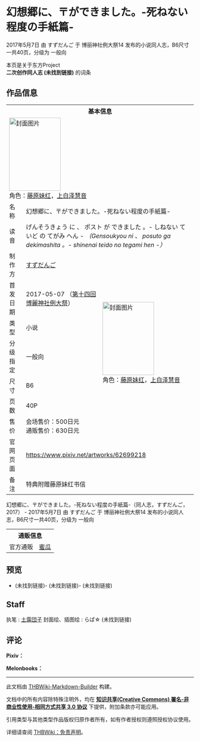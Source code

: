 # 幻想郷に、〒ができました。-死ねない程度の手紙篇-

<!-- source html: G:\repos\THBWiki-Markdown-Builder\THBWikiMarkdown\Temp\main\6\6b\ns0%3A%E5%B9%BB%E6%83%B3%E9%83%B7%E3%81%AB%E3%80%81%E3%80%92%E3%81%8C%E3%81%A7%E3%81%8D%E3%81%BE%E3%81%97%E3%81%9F%E3%80%82-%E6%AD%BB%E3%81%AD%E3%81%AA%E3%81%84%E7%A8%8B%E5%BA%A6%E3%81%AE%E6%89%8B%E7%B4%99%E7%AF%87-.html -->

2017年5月7日 由 すずだんご 于 博丽神社例大祭14 发布的小说同人志，B6尺寸一共40页，分级为 一般向

本页是关于东方Project  
 **二次创作同人志 (未找到链接)** 的词条
## 作品信息

<table><tbody><tr><th colspan="3">基本信息</th></tr><tr><td class="cover-artwork-mobile" colspan="2"><a href="./文件-幻想郷に、〒ができました。-死ねない程度の手紙篇-封面.jpg.md" class="image" title="封面图片"><img alt="封面图片" src="https://upload.thwiki.cc/thumb/5/5b/%E5%B9%BB%E6%83%B3%E9%83%B7%E3%81%AB%E3%80%81%E3%80%92%E3%81%8C%E3%81%A7%E3%81%8D%E3%81%BE%E3%81%97%E3%81%9F%E3%80%82-%E6%AD%BB%E3%81%AD%E3%81%AA%E3%81%84%E7%A8%8B%E5%BA%A6%E3%81%AE%E6%89%8B%E7%B4%99%E7%AF%87-%E5%B0%81%E9%9D%A2.jpg/138px-%E5%B9%BB%E6%83%B3%E9%83%B7%E3%81%AB%E3%80%81%E3%80%92%E3%81%8C%E3%81%A7%E3%81%8D%E3%81%BE%E3%81%97%E3%81%9F%E3%80%82-%E6%AD%BB%E3%81%AD%E3%81%AA%E3%81%84%E7%A8%8B%E5%BA%A6%E3%81%AE%E6%89%8B%E7%B4%99%E7%AF%87-%E5%B0%81%E9%9D%A2.jpg" decoding="async" loading="lazy" width="138" height="196" srcset="https://upload.thwiki.cc/thumb/5/5b/%E5%B9%BB%E6%83%B3%E9%83%B7%E3%81%AB%E3%80%81%E3%80%92%E3%81%8C%E3%81%A7%E3%81%8D%E3%81%BE%E3%81%97%E3%81%9F%E3%80%82-%E6%AD%BB%E3%81%AD%E3%81%AA%E3%81%84%E7%A8%8B%E5%BA%A6%E3%81%AE%E6%89%8B%E7%B4%99%E7%AF%87-%E5%B0%81%E9%9D%A2.jpg/207px-%E5%B9%BB%E6%83%B3%E9%83%B7%E3%81%AB%E3%80%81%E3%80%92%E3%81%8C%E3%81%A7%E3%81%8D%E3%81%BE%E3%81%97%E3%81%9F%E3%80%82-%E6%AD%BB%E3%81%AD%E3%81%AA%E3%81%84%E7%A8%8B%E5%BA%A6%E3%81%AE%E6%89%8B%E7%B4%99%E7%AF%87-%E5%B0%81%E9%9D%A2.jpg 1.5x, https://upload.thwiki.cc/thumb/5/5b/%E5%B9%BB%E6%83%B3%E9%83%B7%E3%81%AB%E3%80%81%E3%80%92%E3%81%8C%E3%81%A7%E3%81%8D%E3%81%BE%E3%81%97%E3%81%9F%E3%80%82-%E6%AD%BB%E3%81%AD%E3%81%AA%E3%81%84%E7%A8%8B%E5%BA%A6%E3%81%AE%E6%89%8B%E7%B4%99%E7%AF%87-%E5%B0%81%E9%9D%A2.jpg/276px-%E5%B9%BB%E6%83%B3%E9%83%B7%E3%81%AB%E3%80%81%E3%80%92%E3%81%8C%E3%81%A7%E3%81%8D%E3%81%BE%E3%81%97%E3%81%9F%E3%80%82-%E6%AD%BB%E3%81%AD%E3%81%AA%E3%81%84%E7%A8%8B%E5%BA%A6%E3%81%AE%E6%89%8B%E7%B4%99%E7%AF%87-%E5%B0%81%E9%9D%A2.jpg 2x" data-file-width="1512" data-file-height="2149"></a><div class="cover-char">角色：<a href="./藤原妹红.md" title="藤原妹红">藤原妹红</a>，<a href="./上白泽慧音.md" title="上白泽慧音">上白泽慧音</a></div></td>
</tr><tr><td class="label">名称</td><td colspan="2"> 幻想郷に、〒ができました。-死ねない程度の手紙篇- </td></tr><tr><td class="label">读音</td><td colspan="2"> げんそうきょう に 、 ポスト が できました 。- しねない ていど の てがみ へん - <i>（Gensoukyou ni 、 posuto ga dekimashita 。- shinenai teido no tegami hen -）</i> </td></tr><tr><td class="label">制作方</td><td><a href="./すずだんご.md" title="すずだんご">すずだんご</a></td><td class="cover-artwork" rowspan="7" style="min-width:196px;"><a href="./文件-幻想郷に、〒ができました。-死ねない程度の手紙篇-封面.jpg.md" class="image" title="封面图片"><img alt="封面图片" src="https://upload.thwiki.cc/thumb/5/5b/%E5%B9%BB%E6%83%B3%E9%83%B7%E3%81%AB%E3%80%81%E3%80%92%E3%81%8C%E3%81%A7%E3%81%8D%E3%81%BE%E3%81%97%E3%81%9F%E3%80%82-%E6%AD%BB%E3%81%AD%E3%81%AA%E3%81%84%E7%A8%8B%E5%BA%A6%E3%81%AE%E6%89%8B%E7%B4%99%E7%AF%87-%E5%B0%81%E9%9D%A2.jpg/138px-%E5%B9%BB%E6%83%B3%E9%83%B7%E3%81%AB%E3%80%81%E3%80%92%E3%81%8C%E3%81%A7%E3%81%8D%E3%81%BE%E3%81%97%E3%81%9F%E3%80%82-%E6%AD%BB%E3%81%AD%E3%81%AA%E3%81%84%E7%A8%8B%E5%BA%A6%E3%81%AE%E6%89%8B%E7%B4%99%E7%AF%87-%E5%B0%81%E9%9D%A2.jpg" decoding="async" loading="lazy" width="138" height="196" srcset="https://upload.thwiki.cc/thumb/5/5b/%E5%B9%BB%E6%83%B3%E9%83%B7%E3%81%AB%E3%80%81%E3%80%92%E3%81%8C%E3%81%A7%E3%81%8D%E3%81%BE%E3%81%97%E3%81%9F%E3%80%82-%E6%AD%BB%E3%81%AD%E3%81%AA%E3%81%84%E7%A8%8B%E5%BA%A6%E3%81%AE%E6%89%8B%E7%B4%99%E7%AF%87-%E5%B0%81%E9%9D%A2.jpg/207px-%E5%B9%BB%E6%83%B3%E9%83%B7%E3%81%AB%E3%80%81%E3%80%92%E3%81%8C%E3%81%A7%E3%81%8D%E3%81%BE%E3%81%97%E3%81%9F%E3%80%82-%E6%AD%BB%E3%81%AD%E3%81%AA%E3%81%84%E7%A8%8B%E5%BA%A6%E3%81%AE%E6%89%8B%E7%B4%99%E7%AF%87-%E5%B0%81%E9%9D%A2.jpg 1.5x, https://upload.thwiki.cc/thumb/5/5b/%E5%B9%BB%E6%83%B3%E9%83%B7%E3%81%AB%E3%80%81%E3%80%92%E3%81%8C%E3%81%A7%E3%81%8D%E3%81%BE%E3%81%97%E3%81%9F%E3%80%82-%E6%AD%BB%E3%81%AD%E3%81%AA%E3%81%84%E7%A8%8B%E5%BA%A6%E3%81%AE%E6%89%8B%E7%B4%99%E7%AF%87-%E5%B0%81%E9%9D%A2.jpg/276px-%E5%B9%BB%E6%83%B3%E9%83%B7%E3%81%AB%E3%80%81%E3%80%92%E3%81%8C%E3%81%A7%E3%81%8D%E3%81%BE%E3%81%97%E3%81%9F%E3%80%82-%E6%AD%BB%E3%81%AD%E3%81%AA%E3%81%84%E7%A8%8B%E5%BA%A6%E3%81%AE%E6%89%8B%E7%B4%99%E7%AF%87-%E5%B0%81%E9%9D%A2.jpg 2x" data-file-width="1512" data-file-height="2149"></a><div class="cover-char">角色：<a href="./藤原妹红.md" title="藤原妹红">藤原妹红</a>，<a href="./上白泽慧音.md" title="上白泽慧音">上白泽慧音</a></div></td>
</tr><tr><td class="label">首发日期</td><td>2017-05-07&#160;（<a href="/展会作品列表?e=%E5%8D%9A%E4%B8%BD%E7%A5%9E%E7%A4%BE%E4%BE%8B%E5%A4%A7%E7%A5%AD%2314">第十四回 博麗神社例大祭</a>）</td></tr><tr><td class="label">类型</td><td>小说</td></tr><tr><td class="label">分级指定</td><td>一般向</td></tr><tr><td class="label">尺寸</td><td>B6</td></tr><tr><td class="label">页数</td><td>40P</td></tr><tr><td class="label">售价</td><td>会场售价：500日元<br>通贩售价：630日元</td></tr>
<tr><td class="label">官网页面</td><td colspan="2"><a rel="nofollow" class="external free" href="https://www.pixiv.net/artworks/62699218">https://www.pixiv.net/artworks/62699218</a></td></tr><tr><td class="label">备注</td><td colspan="2">特典附赠藤原妹红书信</td></tr></tbody></table>

幻想郷に、〒ができました。-死ねない程度の手紙篇-（同人志，すずだんご，2017） - 2017年5月7日 由 すずだんご 于 博丽神社例大祭14 发布的小说同人志，B6尺寸一共40页，分级为 一般向

<table><tbody><tr><th colspan="3">通贩信息</th></tr><tr><td class="label">官方通贩</td><td colspan="2"><a rel="nofollow" class="external text" href="https://www.melonbooks.co.jp/detail/detail.php?product_id=218886">蜜瓜</a></td></tr></tbody></table>


## 预览
-  (未找到链接)-  (未找到链接)-  (未找到链接)

## Staff
执笔
: [土露団子](./土露団子.md)
封面绘、插图绘
: らぱ☆ (未找到链接)

## 评论
  
 **Pixiv：**   
<unsupported html=blockquote>
  
  

  

  
 **Melonbooks：**   
<unsupported html=blockquote>
  
  

  





---

此文档由 [THBWiki-Markdown-Builder](https://github.com/Delsin-Yu/THBWiki-Markdown-Builder) 构建。

文档中的所有内容除特殊注明外，均在 [**知识共享(Creative Commons) 署名-非商业性使用-相同方式共享 3.0 协议**](https://creativecommons.org/licenses/by-sa/3.0/deed.zh-hans) 下提供，附加条款亦可能应用。

引用类型与其他类型作品版权归原作者所有，如有作者授权则遵照授权协议使用。

详细请查阅 [THBWiki：免责声明](https://thbwiki.cc/THBWiki:%E5%85%8D%E8%B4%A3%E5%A3%B0%E6%98%8E)。


